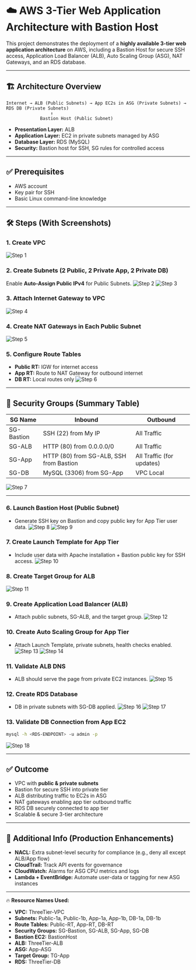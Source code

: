 # ☁️ AWS 3-Tier Web Application Architecture with Bastion Host

This project demonstrates the deployment of a **highly available 3-tier web application architecture** on AWS, including a Bastion Host for secure SSH access, Application Load Balancer (ALB), Auto Scaling Group (ASG), NAT Gateways, and an RDS database.

---

## 🏗️ Architecture Overview

```
Internet → ALB (Public Subnets) → App EC2s in ASG (Private Subnets) → RDS DB (Private Subnets)
                 ↑
             Bastion Host (Public Subnet)
```
- **Presentation Layer:** ALB
- **Application Layer:** EC2 in private subnets managed by ASG
- **Database Layer:** RDS (MySQL)
- **Security:** Bastion host for SSH, SG rules for controlled access

---

## ✅ Prerequisites
- AWS account
- Key pair for SSH
- Basic Linux command-line knowledge

---

## 🛠️ Steps (With Screenshots)

### 1. Create VPC
![Step 1](images/01.%20VPC%20summary%20page.png)

### 2. Create Subnets (2 Public, 2 Private App, 2 Private DB)
Enable **Auto-Assign Public IPv4** for Public Subnets.
![Step 2](images/02.%20Subnet%20List.png)
![Step 3](images/03.%20Enable%20Auto-Assign%20IPV4%20to%20public%20subnets.png)

### 3. Attach Internet Gateway to VPC
![Step 4](images/04.%20IGW%20attached.png)

### 4. Create NAT Gateways in Each Public Subnet
![Step 5](images/05.%20NAT%20gateways%20page.png)

### 5. Configure Route Tables
- **Public RT:** IGW for internet access
- **App RT:** Route to NAT Gateway for outbound internet
- **DB RT:** Local routes only
![Step 6](images/6.%20Route%20Table%20Summary.png)

---

## 🔐 Security Groups (Summary Table)

| SG Name       | Inbound                               | Outbound                |
|--------------|---------------------------------------|-------------------------|
| SG-Bastion   | SSH (22) from My IP                  | All Traffic            |
| SG-ALB       | HTTP (80) from 0.0.0.0/0            | All Traffic            |
| SG-App       | HTTP (80) from SG-ALB, SSH from Bastion | All Traffic (for updates) |
| SG-DB        | MySQL (3306) from SG-App            | VPC Local              |

![Step 7](images/7.%20SG%20groups.png)

---

### 6. Launch Bastion Host (Public Subnet)
- Generate SSH key on Bastion and copy public key for App Tier user data.
![Step 8](images/9.%20Bastion.png)
![Step 9](images/10.%20Bastion%20ssh-keygen.png)

### 7. Create Launch Template for App Tier
- Include user data with Apache installation + Bastion public key for SSH access.
![Step 10](images/11.%20Launch%20Template%20with%20user%20data%20summary.png)

### 8. Create Target Group for ALB
![Step 11](images/12.%20Target%20Group%20creation.png)

### 9. Create Application Load Balancer (ALB)
- Attach public subnets, SG-ALB, and the target group.
![Step 12](images/13.%20ALB%20Summary.png)

### 10. Create Auto Scaling Group for App Tier
- Attach Launch Template, private subnets, health checks enabled.
![Step 13](images/14.%20ASG%20created.png)
![Step 14](images/15.%20Confirmation%20userdata-launchtemplate%20worked%20as%20intended.png)

### 11. Validate ALB DNS
- ALB should serve the page from private EC2 instances.
![Step 15](images/16.%20ALB%20DNS%20success.png)

### 12. Create RDS Database
- DB in private subnets with SG-DB applied.
![Step 16](images/17.%20DB-SubnetGroups.png)
![Step 17](images/18.%20DB%20created.png)

### 13. Validate DB Connection from App EC2
```bash
mysql -h <RDS-ENDPOINT> -u admin -p
```
![Step 18](images/19.%20Validate%20DB%20connection%20success.png)

---

## ✅ Outcome
- VPC with **public & private subnets**
- Bastion for secure SSH into private tier
- ALB distributing traffic to EC2s in ASG
- NAT gateways enabling app tier outbound traffic
- RDS DB securely connected to app tier
- Scalable & secure 3-tier architecture

---

## 📌 Additional Info (Production Enhancements)
- **NACL:** Extra subnet-level security for compliance (e.g., deny all except ALB/App flow)
- **CloudTrail:** Track API events for governance
- **CloudWatch:** Alarms for ASG CPU metrics and logs
- **Lambda + EventBridge:** Automate user-data or tagging for new ASG instances

---

🔥 **Resource Names Used:**  
- **VPC:** ThreeTier-VPC  
- **Subnets:** Public-1a, Public-1b, App-1a, App-1b, DB-1a, DB-1b  
- **Route Tables:** Public-RT, App-RT, DB-RT  
- **Security Groups:** SG-Bastion, SG-ALB, SG-App, SG-DB  
- **Bastion EC2:** BastionHost  
- **ALB:** ThreeTier-ALB  
- **ASG:** App-ASG  
- **Target Group:** TG-App  
- **RDS:** ThreeTier-DB  
